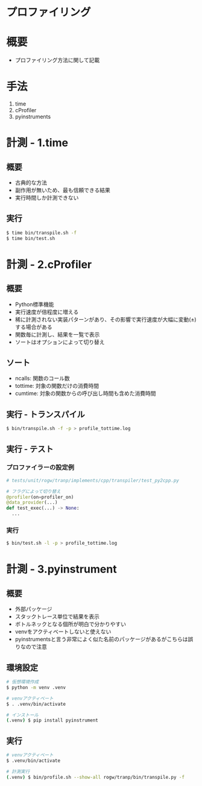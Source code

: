 プロファイリング
===

# 概要

* プロファイリング方法に関して記載

# 手法

1. time
2. cProfiler
3. pyinstruments

# 計測 - 1.time

## 概要

* 古典的な方法
* 副作用が無いため、最も信頼できる結果
* 実行時間しか計測できない

## 実行

```sh
$ time bin/transpile.sh -f
$ time bin/test.sh
```

# 計測 - 2.cProfiler

## 概要

* Python標準機能
* 実行速度が倍程度に増える
* 稀に計測されない実装パターンがあり、その影響で実行速度が大幅に変動(±)する場合がある
* 関数毎に計測し、結果を一覧で表示
* ソートはオプションによって切り替え

## ソート

* ncalls: 関数のコール数
* tottime: 対象の関数だけの消費時間
* cumtime: 対象の関数からの呼び出し時間も含めた消費時間

## 実行 - トランスパイル

```sh
$ bin/transpile.sh -f -p > profile_tottime.log
```

## 実行 - テスト

### プロファイラーの設定例

```python
# tests/unit/rogw/tranp/implements/cpp/transpiler/test_py2cpp.py

# フラグによって切り替え
@profiler(on=profiler_on)
@data_provider(...)
def test_exec(...) -> None:
  ...
```

### 実行

```sh
$ bin/test.sh -l -p > profile_tottime.log
```

# 計測 - 3.pyinstrument

## 概要

* 外部パッケージ
* スタックトレース単位で結果を表示
* ボトルネックとなる個所が明白で分かりやすい
* venvをアクティベートしないと使えない
* pyinstrumentsと言う非常によく似た名前のパッケージがあるがこちらは誤りなので注意

## 環境設定

```sh
# 仮想環境作成
$ python -m venv .venv

# venvアクティベート
$ . .venv/bin/activate

# インストール
(.venv) $ pip install pyinstrument
```

## 実行

```sh
# venvアクティベート
$ .venv/bin/activate

# 計測実行
(.venv) $ bin/profile.sh --show-all rogw/tranp/bin/transpile.py -f
```
